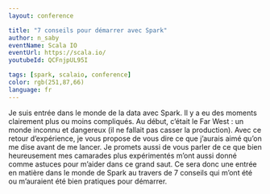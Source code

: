 ```yaml
---
layout: conference

title: "7 conseils pour démarrer avec Spark"
author: n_saby
eventName: Scala IO
eventUrl: https://scala.io/
youtubeId: QCFnjpUL95I

tags: [spark, scalaio, conference]
color: rgb(251,87,66)
language: fr
---
```


Je suis entrée dans le monde de la data avec Spark. 
Il y a eu des moments clairement plus ou moins compliqués. 
Au début, c’était le Far West : un monde inconnu et dangereux (il ne fallait pas casser la production). 
Avec ce retour d’expérience, je vous propose de vous dire ce que j’aurais aimé qu’on me dise avant de me lancer. 
Je promets aussi de vous parler de ce que bien heureusement mes camarades plus expérimentés m’ont aussi donné comme astuces pour m’aider dans ce grand saut. 
Ce sera donc une entrée en matière dans le monde de Spark au travers de 7 conseils qui m’ont été ou m’auraient été bien pratiques pour démarrer.